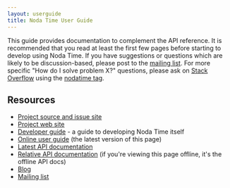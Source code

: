 ```yaml
---
layout: userguide
title: Noda Time User Guide
---
```


This guide provides documentation to complement the API reference.
It is recommended that you read at least the first few pages before
starting to develop using Noda Time. If you have suggestions or
questions which are likely to be discussion-based, please post to
the [mailing list][2]. For more specific "How do I solve problem X?"
questions, please ask on [Stack Overflow][so] using the [nodatime tag][so-tag].

Resources
---------

- [Project source and issue site][home]
- [Project web site][web]
- [Developer guide][] - a guide to developing Noda Time itself
- [Online user guide][4] (the latest version of this page)
- [Latest API documentation][5]
- [Relative API documentation][6] (if you're viewing this page
offline, it's the offline API docs)
- [Blog][1]
- [Mailing list][2]

[1]: http://noda-time.blogspot.com
[2]: http://groups.google.com/group/noda-time
[home]: http://noda-time.googlecode.com
[web]: http://nodatime.org
[4]: http://nodatime.org/unstable/userguide/
[5]: http://nodatime.org/unstable/api/Index.aspx
[6]: ../api/Index.html
[Developer guide]: http://nodatime.org/developer/
[so]: http://stackoverflow.com
[so-tag]: http://stackoverflow.com/questions/tagged/nodatime
